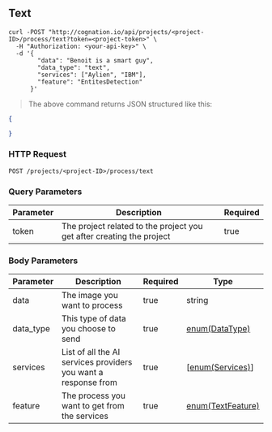 ## Text

```shell
curl -POST "http://cognation.io/api/projects/<project-ID>/process/text?token=<project-token>" \
  -H "Authorization: <your-api-key>" \
  -d '{
        "data": "Benoit is a smart guy",
        "data_type": "text",
        "services": ["Aylien", "IBM"],
        "feature": "EntitesDetection"
      }'
```

> The above command returns JSON structured like this:

```json
{

}
```

### HTTP Request

`POST /projects/<project-ID>/process/text`


### Query Parameters

Parameter | Description | Required  
--------- | ----------- |-----------
token | The project related to the project you get after creating the project | true


### Body Parameters

Parameter | Description | Required  | Type
--------- | ----------- |-----------|-----------
data | The image you want to process| true | string
data_type | This type of data you choose to send | true | [enum(DataType)](#data-types)
services | List of all the AI services providers you want a response from | true | [[enum(Services)](#services)]
feature | The process you want to get from the services | true | [enum(TextFeature)](#features)
